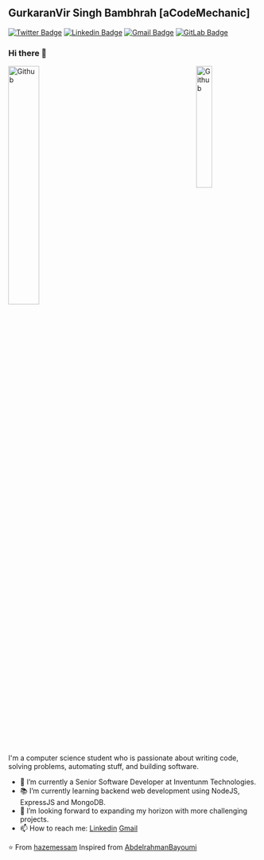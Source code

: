 ## GurkaranVir Singh Bambhrah [aCodeMechanic]
[![Twitter Badge](https://img.shields.io/badge/-@aCodeMechanic-1ca0f1?style=flat-square&labelColor=1ca0f1&logo=twitter&logoColor=white&link=https://twitter.com/aCodeMechanic)](https://twitter.com/aCodeMechanic) [![Linkedin Badge](https://img.shields.io/badge/-GurkaranVir_Singh_Bambhrah-blue?style=flat-square&logo=Linkedin&logoColor=white&link=https://www.linkedin.com/in/gurkaranvir-singh-bambhrah/)](https://www.linkedin.com/in/gurkaranvir-singh-bambhrah/) [![Gmail Badge](https://img.shields.io/badge/-Gurkaran_Bambhrah-c14438?style=flat-square&logo=Gmail&logoColor=white&link=mailto:gurkaran.bambhrah@gmail.com)](mailto:gurkaran.bambhrah@gmail.com) [![GitLab Badge](https://img.shields.io/badge/gurkaran.bambhrah-FC6D26?logo=gitlab&logoColor=fff&style=flat-square&link=https://gitlab.com/gurkaran.bambhrah)](https://gitlab.com/gurkaran.bambhrah)



### Hi there 👋
<img width="35%" align="center" alt="Github" src="https://camo.githubusercontent.com/8bf6f6d78abc81fcf9c49f10649423e73ea44bc248e83aaae8759d401c829a84/68747470733a2f2f70687973696373677572756b756c2e66696c65732e776f726470726573732e636f6d2f323031392f30322f6368617261637465722d312e676966" />

<img width="25%" align="right" alt="Github" src="https://images.assets-landingi.com/uc/2444136f-b44c-4c01-94d5-675187b53c50/NinjaHero2.gif" />

I'm a computer science student who is passionate about writing code, solving problems, automating stuff, and building software.

- 🔭 I’m currently a Senior Software Developer at Inventunm Technologies.
- 📚 I’m currently learning backend web development using NodeJS, ExpressJS and MongoDB.
- 👯 I’m looking forward to expanding my horizon with more challenging projects.
- 📫 How to reach me: [Linkedin](https://www.linkedin.com/in/gurkaranvir-singh-bambhrah/) [Gmail](mailto:gurkaran.bambhrah@gmail.com)

⭐️ From [hazemessam](https://github.com/hazemessam)
Inspired from [AbdelrahmanBayoumi](https://github.com/abdelrahmanbayoumi)

